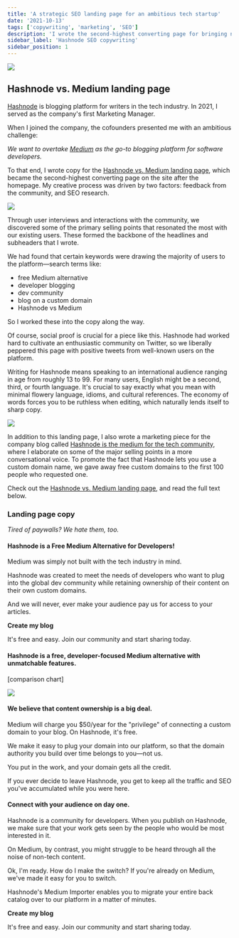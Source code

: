 ```yaml
---
title: 'A strategic SEO landing page for an ambitious tech startup'
date: '2021-10-13'
tags: ['copywriting', 'marketing', 'SEO']
description: 'I wrote the second-highest converting page for bringing new users to Hashnode.'
sidebar_label: 'Hashnode SEO copywriting'
sidebar_position: 1
---
```


![](/img/hashnode/hashnode-medium-1.png)

## Hashnode vs. Medium landing page

[Hashnode](https://hashnode.com) is blogging platform for writers in the tech industry.
In 2021, I served as the company's first Marketing Manager.

When I joined the company, the cofounders presented me with an ambitious challenge:

_We want to overtake [Medium](https://www.medium.com/) as the go-to blogging platform for software developers._

To that end, I wrote copy for the [Hashnode vs. Medium landing page](https://hashnode.com/vs/medium), which became the second-highest converting page on the site after the homepage.
My creative process was driven by two factors: feedback from the community, and SEO research.

![](/img/hashnode/hashnode-medium-3.png)

Through user interviews and interactions with the community, we discovered some of the primary selling points that resonated the most with our existing users.
These formed the backbone of the headlines and subheaders that I wrote.

We had found that certain keywords were drawing the majority of users to the platform—search terms like:

- free Medium alternative
- developer blogging
- dev community
- blog on a custom domain
- Hashnode vs Medium

So I worked these into the copy along the way.

Of course, social proof is crucial for a piece like this.
Hashnode had worked hard to cultivate an enthusiastic community on Twitter, so we liberally peppered this page with positive tweets from well-known users on the platform.

Writing for Hashnode means speaking to an international audience ranging in age from roughly 13 to 99.
For many users, English might be a second, third, or fourth language.
It's crucial to say exactly what you mean with minimal flowery language, idioms, and cultural references.
The economy of words forces you to be ruthless when editing, which naturally lends itself to sharp copy.

![](/img/hashnode/hashnode-medium-4.png)

In addition to this landing page, I also wrote a marketing piece for the company blog called [Hashnode is the medium for the tech community](https://townhall.hashnode.com/hashnode-is-the-new-medium-for-the-tech-community), where I elaborate on some of the major selling points in a more conversational voice.
To promote the fact that Hashnode lets you use a custom domain name, we gave away free custom domains to the first 100 people who requested one.

Check out the [Hashnode vs. Medium landing page](https://hashnode.com/vs/medium), and read the full text below.

### Landing page copy

_Tired of paywalls? We hate them, too._

#### Hashnode is a Free Medium Alternative for Developers!

Medium was simply not built with the tech industry in mind.

Hashnode was created to meet the needs of developers who want to plug into the global dev community while retaining ownership of their content on their own custom domains.

And we will never, ever make your audience pay us for access to your articles.

**Create my blog**

It's free and easy.
Join our community and start sharing today.

#### Hashnode is a free, developer-focused Medium alternative with unmatchable features.

[comparison chart]

![](/img/hashnode/hashnode-medium-2.png)

#### We believe that content ownership is a big deal.

Medium will charge you $50/year for the "privilege" of connecting a custom domain to your blog. On Hashnode, it's free.

We make it easy to plug your domain into our platform, so that the domain authority you build over time belongs to you—not us.

You put in the work, and your domain gets all the credit.

If you ever decide to leave Hashnode, you get to keep all the traffic and SEO you've accumulated while you were here.

#### Connect with your audience on day one.

Hashnode is a community for developers. When you publish on Hashnode, we make sure that your work gets seen by the people who would be most interested in it.

On Medium, by contrast, you might struggle to be heard through all the noise of non-tech content.

Ok, I'm ready. How do I make the switch?
If you're already on Medium, we've made it easy for you to switch.

Hashnode's Medium Importer enables you to migrate your entire back catalog over to our platform in a matter of minutes.

**Create my blog**

It's free and easy.
Join our community and start sharing today.